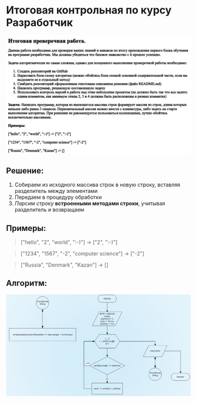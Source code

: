 # Итоговая контрольная по курсу Разработчик
![Задание](./images/task.png)
## Решение:
1. Собираем из исходного массива строк в новую строку, вставляя разделитель между элементами
2. Передаем в процедуру обработки
3. *Парсим строку* __встроенными методами строки__, учитывая разделитель и возвращаем 
## Примеры:
>["hello", "2", "world", ":-)"] -> ["2", ":-)"]

>["1234", "1567", "-2", "computer science"] -> ["-2"]

>["Russia", "Denmark", "Kazan"] -> []
## Алгоритм: 
![Блок-схема](./images/algorithm.png)
